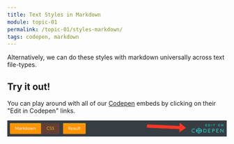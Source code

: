 ```yaml
---
title: Text Styles in Markdown
module: topic-01
permalink: /topic-01/styles-markdown/
tags: codepen, markdown
---
```


<div class="divider-heading"></div>

Alternatively, we can do these styles with markdown universally across text file-types.


<div class="codepen-embed">
  <p data-height="600" data-theme-id="30567" data-slug-hash="yowroQ" data-default-tab="html,result" data-user="Media-Ed-Online" data-pen-title="Markdown Cheatsheet" class="codepen"></p>
</div>


## Try it out!
You can play around with all of our [Codepen](https://codepen.io) embeds by clicking on their "Edit in Codepen" links.

![Codepen Tab Bar](../img/codepen-link.png)
